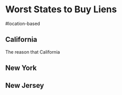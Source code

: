 # Worst States to Buy Liens
#location-based


## California
The reason that California 

## New York

## New Jersey